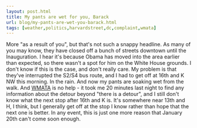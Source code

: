 ```yaml
---
layout: post.html
title: My pants are wet for you, Barack
url: blog/my-pants-are-wet-you-barack.html
tags: [weather,politics,harvardstreet,dc,complaint,wmata]
---
```

More "as a result of you", but that's not such a snappy headline. As many of you may know, they have closed off a bunch of streets downtown until the Inauguration. I hear it's because Obama has moved into the area earlier than expected, so there wasn't a spot for him on the White House grounds. I don't know if this is the case, and don't really care. My problem is that they've interrupted the S2/S4 bus route, and I had to get off at 16th and K NW this morning. In the rain. And now my pants are soaking wet from the walk. And [WMATA](http://www.wmata.com) is no help - it took me 20 minutes last night to find any information about the detour beyond "there is a detour", and I still don't know what the next stop after 16th and K is. It's somewhere near 13th and H, I think, but I generally get off at the stop I know rather than hope that the next one is better. In any event, this is just one more reason that January 20th can't come soon enough. 
